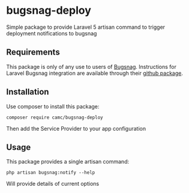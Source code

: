 # bugsnag-deploy
Simple package to provide Laravel 5 artisan command to trigger deployment notifications to bugsnag

## Requirements
This package is only of any use to users of [Bugsnag](http://www.bugsnag.com). Instructions for Laravel Bugsnag integration are available through their [github package](https://github.com/bugsnag/bugsnag-laravel).

## Installation

Use composer to install this package:

`composer require camc/bugsnag-deploy`

Then add the Service Provider to your app configuration

## Usage

This package provides a single artisan command:

`php artisan bugsnag:notify --help`

Will provide details of current options
